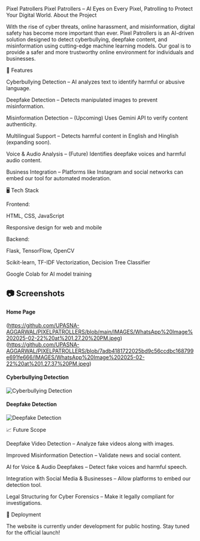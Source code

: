 Pixel Patrollers
Pixel Patrollers – AI Eyes on Every Pixel, Patrolling to Protect Your Digital World.
About the Project

With the rise of cyber threats, online harassment, and misinformation, digital safety has become more important than ever. Pixel Patrollers is an AI-driven solution designed to detect cyberbullying, deepfake content, and misinformation using cutting-edge machine learning models. Our goal is to provide a safer and more trustworthy online environment for individuals and businesses.



🌟 Features

Cyberbullying Detection – AI analyzes text to identify harmful or abusive language.

Deepfake Detection – Detects manipulated images to prevent misinformation.

Misinformation Detection – (Upcoming) Uses Gemini API to verify content authenticity.

Multilingual Support – Detects harmful content in English and Hinglish (expanding soon).

Voice & Audio Analysis – (Future) Identifies deepfake voices and harmful audio content.

Business Integration – Platforms like Instagram and social networks can embed our tool for automated moderation.

🖥️ Tech Stack

Frontend:

HTML, CSS, JavaScript

Responsive design for web and mobile

Backend:

Flask, TensorFlow, OpenCV

Scikit-learn, TF-IDF Vectorization, Decision Tree Classifier

Google Colab for AI model training
## 📷 Screenshots

#### **Home Page**
(https://github.com/UPASNA-AGGARWAL/PIXELPATROLLERS/blob/main/IMAGES/WhatsApp%20Image%202025-02-22%20at%201.27.20%20PM.jpeg)
(https://github.com/UPASNA-AGGARWAL/PIXELPATROLLERS/blob/7adb4181722025bd9c56ccdbc168799e691fe666/IMAGES/WhatsApp%20Image%202025-02-22%20at%201.27.37%20PM.jpeg)


#### **Cyberbullying Detection**
![Cyberbullying Detection](https://your-image-url.com/cyberbullying.png)

#### **Deepfake Detection**
![Deepfake Detection](https://your-image-url.com/deepfake.png)

📈 Future Scope

Deepfake Video Detection – Analyze fake videos along with images.

Improved Misinformation Detection – Validate news and social content.

AI for Voice & Audio Deepfakes – Detect fake voices and harmful speech.

Integration with Social Media & Businesses – Allow platforms to embed our detection tool.

Legal Structuring for Cyber Forensics – Make it legally compliant for investigations.

🔗 Deployment

The website is currently under development for public hosting. Stay tuned for the official launch!


